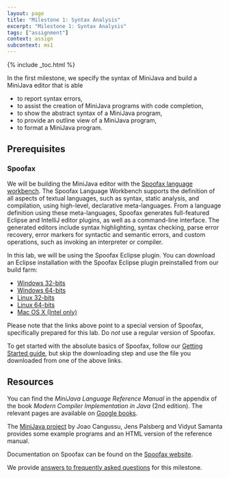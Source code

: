 ```yaml
---
layout: page
title: "Milestone 1: Syntax Analysis"
excerpt: "Milestone 1: Syntax Analysis"
tags: ["assignment"]
context: assign
subcontext: ms1
---
```


{% include _toc.html %}

In the first milestone, we specify the syntax of MiniJava and build a MiniJava editor that is able

* to report syntax errors,
* to assist the creation of MiniJava programs with code completion,
* to show the abstract syntax of a MiniJava program,
* to provide an outline view of a MiniJava program,
* to format a MiniJava program.

## Prerequisites

### Spoofax

We will be building the MiniJava editor with the [Spoofax language workbench](http://spoofax.org).
The Spoofax Language Workbench supports the definition of all aspects of textual languages, such as syntax, static analysis, and compilation, using high-level, declarative meta-languages.
From a language definition using these meta-languages, Spoofax generates full-featured Eclipse and IntelliJ editor plugins, as well as a command-line interface.
The generated editors include syntax highlighting, syntax checking, parse error recovery, error markers for syntactic and semantic errors, and custom operations, such as invoking an interpreter or compiler.

In this lab, we will be using the Spoofax Eclipse plugin.
You can download an Eclipse installation with the Spoofax Eclipse plugin preinstalled from our build farm:

* [Windows 32-bits](http://buildfarm.metaborg.org/job/spoofax-in4303/lastSuccessfulBuild/artifact/dist/eclipse/spoofax-win32-x86-jre.zip)
* [Windows 64-bits](http://buildfarm.metaborg.org/job/spoofax-in4303/lastSuccessfulBuild/artifact/dist/eclipse/spoofax-win32-x86_64-jre.zip)
* [Linux 32-bits](http://buildfarm.metaborg.org/job/spoofax-in4303/lastSuccessfulBuild/artifact/dist/eclipse/spoofax-linux-x86-jre.tar.gz)
* [Linux 64-bits](http://buildfarm.metaborg.org/job/spoofax-in4303/lastSuccessfulBuild/artifact/dist/eclipse/spoofax-linux-x86_64-jre.tar.gz)
* [Mac OS X (Intel only)](http://buildfarm.metaborg.org/job/spoofax-in4303/lastSuccessfulBuild/artifact/dist/eclipse/spoofax-macosx-x86_64-jre.tar.gz)

Please note that the links above point to a special version of Spoofax, specifically prepared for this lab.
Do *not* use a regular version of Spoofax.

To get started with the absolute basics of Spoofax, follow our [Getting Started guide](http://spoofax.org/en/latest/source/langdev/start.html), but skip the downloading step and use the file you downloaded from one of the above links.

## Resources

You can find the *MiniJava Language Reference Manual* in the appendix of the book *Modern Compiler Implementation in Java* (2nd edition).
The relevant pages are available on [Google books](http://books.google.com/books?id=JNs6fWkJZbAC&pg=PA484).

The [MiniJava project](http://www.cambridge.org/us/features/052182060X/) by Joao Cangussu, Jens Palsberg and Vidyut Samanta provides some example programs and an HTML version of the reference manual.

Documentation on Spoofax can be found on the [Spoofax website](http://spoofax.org).

We provide [answers to frequently asked questions](faq) for this milestone.
